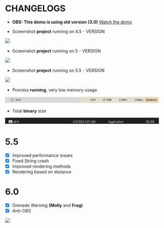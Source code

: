 # CHANGELOGS

- **OBS: This demo is using old version (3.0)**
<a target="_blank" href="https://streamable.com/g937bg">Watch the demo</a>

 - Screenshot **project** running on 4.5 - VERSION 
<img src="./examples/bostil.png">

- Screenshot **project** running on 5 - VERSION 
<img src="./examples/bostil_5.png">

- Screenshot **project** running on 5.5 - VERSION 
<img src="./examples/bostil_5_5.png">

- Process  **running**, very low memory usage.
<img src="./examples/running.png">

- Total **binary** size 
<img src="./examples/size.png">


# 5.5

- [x] Improved performance issues
- [x] Fixed String crash
- [x] Improved rendering methods
- [x] Rendering based on distance

# 6.0

- [x] Grenade Warning **(Molly** and **Frag)**
- [x] Anti-OBS

<img src="./examples/grenade_warning.gif">

